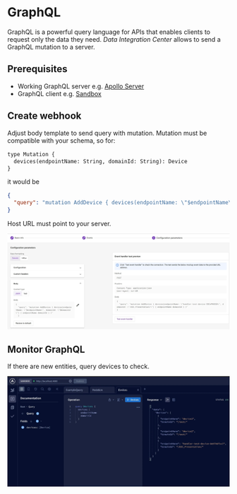 # GraphQL

GraphQL is a powerful query language for APIs that enables clients to request only the data they need. 
*Data Integration Center* allows to send a GraphQL mutation to a server.

## Prerequisites

- Working GraphQL server e.g. [Apollo Server](https://www.apollographql.com/docs/apollo-server/v2/getting-started/)
- GraphQL client e.g. [Sandbox](https://studio.apollographql.com/sandbox/explorer)

## Create webhook

Adjust body template to send query with mutation. Mutation must be compatible with your schema, so for:

```gql
type Mutation {
  devices(endpointName: String, domainId: String): Device
}
```

it would be

```json
{
  "query": "mutation AddDevice { devices(endpointName: \"$endpointName\", domainId: \"$domainId\") { endpointName domainId } }" 
}
```

Host URL must point to your server.

![graphql-configuration](../images/graphql-configuration.webp)

## Monitor GraphQL

If there are new entities, query devices to check.

![graphql-explorer](../images/graphql-explorer.webp)
